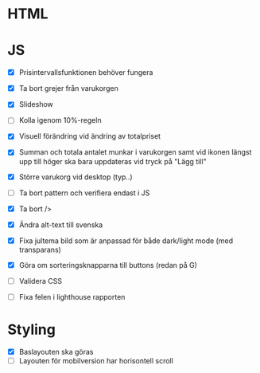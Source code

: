 # HTML


# JS
+ [x] Prisintervallsfunktionen behöver fungera
+ [x] Ta bort grejer från varukorgen
+ [x] Slideshow
+ [ ] Kolla igenom 10%-regeln
+ [x] Visuell förändring vid ändring av totalpriset
+ [x] Summan och totala antalet munkar i varukorgen samt vid ikonen längst upp till höger ska bara uppdateras vid tryck på "Lägg till"
+ [x] Större varukorg vid desktop (typ..)
+ [ ] Ta bort pattern och verifiera endast i JS
+ [x] Ta bort />
+ [x] Ändra alt-text till svenska
+ [x] Fixa jultema bild som är anpassad för både dark/light mode (med transparans)
+ [x] Göra om sorteringsknapparna till buttons (redan på G)
+ [ ] Validera CSS
+ [ ] Fixa felen i lighthouse rapporten


# Styling
+ [x] Baslayouten ska göras
+ [ ] Layouten för mobilversion har horisontell scroll
